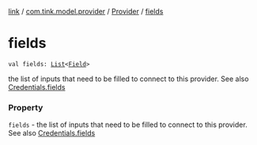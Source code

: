 [link](../../index.md) / [com.tink.model.provider](../index.md) / [Provider](index.md) / [fields](./fields.md)

# fields

`val fields: `[`List`](https://kotlinlang.org/api/latest/jvm/stdlib/kotlin.collections/-list/index.html)`<`[`Field`](../../com.tink.model.misc/-field/index.md)`>`

the list of inputs that need to be filled to connect to this provider. See also [Credentials.fields](../../com.tink.model.credentials/-credentials/fields.md)

### Property

`fields` - the list of inputs that need to be filled to connect to this provider. See also [Credentials.fields](../../com.tink.model.credentials/-credentials/fields.md)